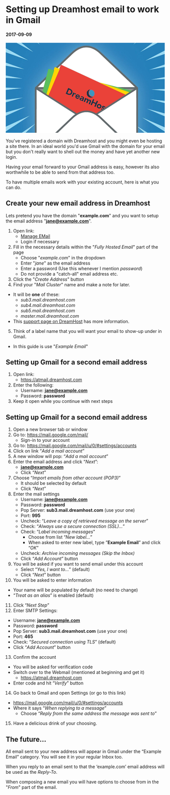 # Setting up Dreamhost email to work in Gmail
#### 2017-09-09

![Featured:Illustration of letter with Dreamhost logo](/posts/media/dreamhost-gmail.jpg)

You've registered a domain with Dreamhost and you might even be hosting a site there.  In an ideal world you'd use Gmail with the domain for your email but you don't really want to shell out the money and have yet another new login.

Having your email forward to your Gmail address is easy, however its also worthwhile to be able to send from that address too. 

To have multiple emails work with your existing account, here is what you can do.

## Create your new email address in Dreamhost 

Lets pretend you have the domain "**example.com**" and you want to setup the email address "**jane@example.com**". 

1. Open link:
   * [Manage EMail](https://panel.dreamhost.com/index.cgi?tree=mail.addresses&current_step=Index&next_step=New)
   * Login if necessary
2. Fill in the necessary details within the "*Fully Hosted Email*" part of the page
   * Choose "*example.com*" in the dropdown
   * Enter "*jane*" as the email address
   * Enter a password (Use this whenever I mention *password*)
   * Do not provide a "catch-all" email address etc.
3. Click the "*Create Address*" button
4. Find your "*Mail Cluster*" name and make a note for later.
  * It will be **one** of these:
    * *sub3.mail.dreamhost.com*
    * *sub4.mail.dreamhost.com*
    * *sub5.mail.dreamhost.com*
    * *master.mail.dreamhost.com*
  * This [support page on DreamHost](https://help.dreamhost.com/hc/en-us/articles/214918038#Server_names) has more information.
5. Think of a label name that you will want your email to show-up under in Gmail. 
  * In this guide is use "*Example Email*"

## Setting up Gmail for a second email address

1. Open link: 
   * https://atmail.dreamhost.com
2. Enter the following:
   * Username: **jane@example.com**
   * Password: **password**
3. Keep it open while you continue with next steps

## Setting up Gmail for a second email address

1. Open a new browser tab or window
2. Go to: https://mail.google.com/mail/
   * Sign-in to your account
3. Go to: https://mail.google.com/mail/u/0/#settings/accounts
4. Click on link “*Add a mail account*”
5. A new window will pop: “*Add a mail account*”
6. Enter the email address and click “*Next*”:
   * **jane@example.com**
   * Click “*Next*”
7. Choose “*Import emails from other account (POP3)*” 
   * It should be selected by default
   * Click “*Next*”
8. Enter the mail settings
   * Username: **jane@example.com**
   * Password: **password**
   * Pop Server: **sub3.mail.dreamhost.com** (use your one)
   * Port: **995**
   * Uncheck: “*Leave a copy of retrieved message on the server*”
   * Check: “*Always use a secure connection (SSL)…*”
   * Check: “*Label incoming messages*" 
     * Choose from list “*New label…*”
     * When asked to enter new label, type ”**Example Email**” and click “*OK*”
   * Uncheck: *Archive incoming messages (Skip the Inbox)*
   * Click “*Add Account*” button
9. You will be asked if you want to send email under this account
   * Select “*Yes, I want to…*” (default)
   * Click “*Next*” button
10. You will be asked to enter information
   * Your name will be populated by default (no need to change)
   * “*Treat as an alias*” is enabled (default)
11. Click “*Next Step*”
12. Enter SMTP Settings:
   * Username: **jane@example.com**
   * Password: **password**
   * Pop Server:  **sub3.mail.dreamhost.com** (use your one)
   * Port: **465**
   * Check: “*Secured connection using TLS*” (default)
   * Click “*Add Account*” button
13. Confirm the account
   * You will be asked for verification code
   * Switch over to the Webmail (mentioned at beginning and get it)
     * https://atmail.dreamhost.com
   * Enter code and hit “*Verify*” button
14. Go back to Gmail and open Settings (or go to this link)
   * https://mail.google.com/mail/u/0/#settings/accounts
   * Where it says “*When replying to a message*”
     * Choose “*Reply from the same address the message was sent to*”
15. Have a delicious drink of your choosing.

## The future…

All email sent to your new address will appear in Gmail under the “Example Email” category. You will see it in your regular Inbox too.

When you reply to an email sent to that the ‘example.com’ email address will be used as the *Reply-To*.

When composing a new email you will have options to choose from in the "*From*" part of the email.
